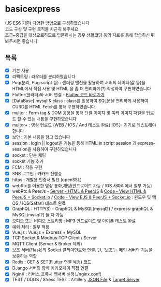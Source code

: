 # basicexpress
(JS ES6 기준) 다양한 방법으로 구성하였습니다  
코드 구성 및 구현 로직을 차근히 봐주세요  
초급~중급을 대상으로하므로 입문하시는 경우 생활코딩 등의 자료를 통해 학습하신 뒤 봐주시면 좋습니다

## 목록
- [x] 기본 사용
- [x] 리팩토링 : 라우터를 분리하였습니다
- [x] Pug(분리, Pug script 등) : 렌더링 엔진을 활용하여 서버의 데이터(값 등)을 HTML에서 직접 사용 및 HTML 을 좀 더 편리하게(?) 작성하여 구현하였습니다
- [x] Flutter(플러터)와 서버 연결 - [Flutter 코드 바로가기](https://github.com/doyle-flutter/basicflutter)
- [x] [DataBase] mysql & class : class를 활용하여 SQL문을 편리하게 사용하여 CURD를 HTML Fetch를 통해 구현하였습니다
- [x] multer : Form tag & DOM 응용을 통해 단일 이미지 및 여러 이미지 파일을 업로드 할 수 있는 내용을 구현하였습니다  
- [x] multer+ : 영상 업로드 (WEB / IOS / And 테스트 완료) IOS는 기기로 테스트해야합니다
- [x] 보안 : 기본 내용을 담고 있습니다
- [x] session : login || logout을 기능을 통해 HTML in script session 과 express-session을 사용하여 구현하였습니다
- [x] socket : 단순 채팅
- [x] socket 기능 추가
- [x] FCM : 작동 구현
- [x] SNS 로그인 : 카카오 진행중
- [x] https : 개발용 인증서 필요 (openSSL) 
- [x] webRtc를 이용한 영상 통화,채팅(안드로이드 가능 / IOS 사파리에서 일부 가능)
- [x] webRtc & PeerJs - [Server - HTML & PeerJS](https://github.com/doyle-flutter/basicexpress/blob/master/views/room.html) & [Code - View HTML & PeerJS + Socket.io](https://github.com/doyle-flutter/basicexpress/blob/master/views/roomTest.html) / [Code - View EJS & PeerJS + Socket.io](https://github.com/doyle-flutter/basicexpress/blob/master/views/room.ejs) : 윈도우 및 맥OS / IOS(Safari) 테스트 완료
- [x] GraphQL :  HTTP(S) - GraphQL & MySQL(mysql2) / express-graphQL & MySQL(mysql2) 둘 다 가능
- [x] 오디오 또는 비디오 스트리밍 : MP3 안드로이드 및 아이폰 테스트 완료
- [x] 예외 처리 : 일부 적용
- [x] Vue.js : Vue.js + Express + MySQL
- [x] TCP Socket & Modbus-TCP Client / Server
- [x] MQTT Client (Server & Broker 제외)
- [x] 보조 서버(Flask)의 Socket 클라이언트와 연결. 단, '보조'는 메인 서버의 기능을 보충하는 역할
- [x] Redis : GET & SET(Flutter 연결 예정) [코드](https://github.com/doyle-flutter/basicexpress/blob/master/redisserver.js)
- [x] DJango 서버와 함께 카카오페이 직접 연결
- [x] NginX : 리버스 프록시 웹서버 설정(./nginx.conf)
- [x] TEST / DDOS / Stress TEST : Artillery [JSON File]() & [Target Server]()
